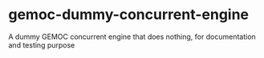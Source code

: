 # gemoc-dummy-concurrent-engine
A dummy GEMOC concurrent engine that does nothing, for documentation and testing purpose
